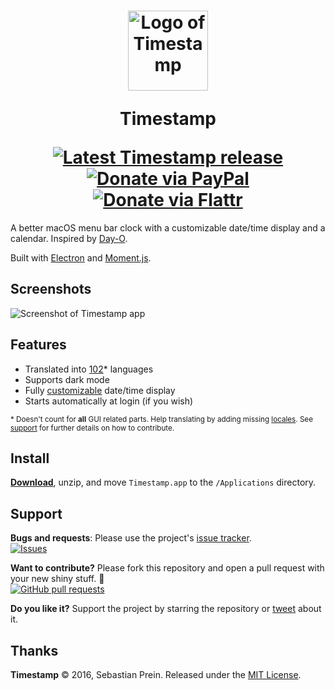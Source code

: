 <h1 align="center">
  <img src="https://mzdr.github.io/timestamp/icon.svg" width="128" alt="Logo of Timestamp">
  <p>Timestamp</p>
  <a href="https://github.com/mzdr/timestamp/releases/latest"><img src="https://img.shields.io/github/release/mzdr/timestamp.svg?maxAge=3600" alt="Latest Timestamp release"></a>
  <a href="https://www.paypal.com/cgi-bin/webscr?cmd=_s-xclick&hosted_button_id=BTED8SARNCBRG"><img src="https://img.shields.io/badge/donate-PayPal-green.svg" alt="Donate via PayPal"></a>
  <a href="https://flattr.com/profile/mzdr"><img src="https://img.shields.io/badge/donate-Flattr-green.svg" alt="Donate via Flattr"></a>
</h1>

A better macOS menu bar clock with a customizable date/time display and a calendar. Inspired by [Day-O].

Built with [Electron] and [Moment.js].

## Screenshots

![Screenshot of Timestamp app](https://mzdr.github.io/timestamp/screenshot.jpg)

## Features

- Translated into [102]* languages
- Supports dark mode
- Fully [customizable] date/time display
- Starts automatically at login (if you wish)


<sub>* Doesn't count for __all__ GUI related parts. Help translating by adding missing [locales]. See [support] for further details on how to contribute.</sub>

## Install

**[Download]**, unzip, and move `Timestamp.app` to the `/Applications` directory.

## Support

**Bugs and requests**: Please use the project's [issue tracker].  
[![Issues](http://img.shields.io/github/issues/mzdr/timestamp.svg)](https://github.com/mzdr/timestamp/issues)

**Want to contribute?** Please fork this repository and open a pull request with your new shiny stuff. 🌟  
[![GitHub pull requests](https://img.shields.io/github/issues-pr/mzdr/timestamp.svg?maxAge=3600)](https://github.com/mzdr/timestamp/pulls)

**Do you like it?** Support the project by starring the repository or [tweet] about it.

## Thanks

**Timestamp** © 2016, Sebastian Prein. Released under the [MIT License].

[Day-O]: http://shauninman.com/archive/2011/10/20/day_o_mac_menu_bar_clock
[Electron]: http://electron.atom.io/
[Moment.js]: http://momentjs.com/
[MIT License]: https://mit-license.org/
[issue tracker]: https://github.com/mzdr/timestamp/issues/new
[tweet]: https://twitter.com/intent/tweet?url=https://github.com/mzdr/timestamp&text=Timestamp,%20a%20better%20macOS%20menu%20bar%20clock%20with%20a%20customizable%20date/time%20display%20and%20a%20calendar.%20%E2%80%94
[102]: http://momentjs.com/#multiple-locale-support
[customizable]: http://momentjs.com/docs/#/displaying/format/
[Download]: https://github.com/mzdr/timestamp/releases/latest
[locales]: https://github.com/mzdr/timestamp/tree/develop/app/locales
[support]: #support
